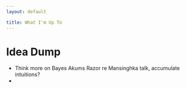 ```yaml
---
layout: default

title: What I'm Up To
---
```


# Idea Dump

- Think more on Bayes Akums Razor re Mansinghka talk, accumulate intuitions?
- 
